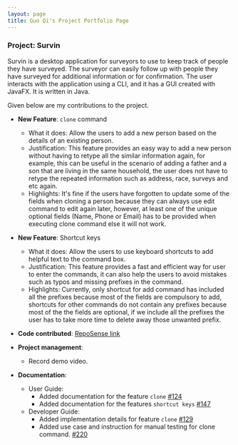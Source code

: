 ```yaml
---
layout: page
title: Guo Qi's Project Portfolio Page
---
```


### Project: Survin

Survin is a desktop application for surveyors to use to keep track of people they have surveyed. The surveyor can easily follow up with people they have surveyed for additional information or for confirmation. The user interacts with the application using a CLI, and it has a GUI created with JavaFX. It is written in Java.

Given below are my contributions to the project.

* **New Feature**: `clone` command
  * What it does: Allow the users to add a new person based on the details of an existing person.
  * Justification: This feature provides an easy way to add a new person without having to retype all the similar information again, for example, this can be useful in the scenario of adding a father and a son that are living in the same household, the user does not have to retype the repeated information such as address, race, surveys and etc again.
  * Highlights: It's fine if the users have forgotten to update some of the fields when cloning a person because they can always use edit command to edit again later, however, at least one of the unique optional fields (Name, Phone or Email) has to be provided when executing clone command else it will not work.

* **New Feature**: Shortcut keys
  * What it does: Allow the users to use keyboard shortcuts to add helpful text to the command box.
  * Justification: This feature provides a fast and efficient way for user to enter the commands, it can also help the users to avoid mistakes such as typos and missing prefixes in the command.
  * Highlights: Currently, only shortcut for add command has included all the prefixes because most of the fields are compulsory to add, shortcuts for other commands do not contain any prefixes because most of the the fields are optional, if we include all the prefixes the user has to take more time to delete away those unwanted prefix.

* **Code contributed**: [RepoSense link](https://nus-cs2103-ay2223s1.github.io/tp-dashboard/?search=NUSDG&breakdown=true)

* **Project management**:
  - Record demo video.
  
* **Documentation**:
  * User Guide:
    * Added documentation for the feature `clone` [\#124](https://github.com/AY2223S1-CS2103-F13-2/tp/pull/124)
    * Added documentation for the features `shortcut keys` [\#147](https://github.com/AY2223S1-CS2103-F13-2/tp/pull/147)
  * Developer Guide:
    - Added implementation details for feature `clone` [\#129](https://github.com/AY2223S1-CS2103-F13-2/tp/pull/129)
    - Added use case and instruction for manual testing for clone command. [\#220](https://github.com/AY2223S1-CS2103-F13-2/tp/pull/220)
